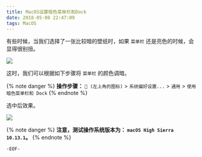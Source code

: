 ```yaml
---
title: MacOS设置暗色菜单栏和Dock
date: 2018-05-08 22:47:09
tags: MacOS
---
```


有些时候，当我们选择了一张比较暗的壁纸时，如果 `菜单栏` 还是亮色的时候，会显得很别扭。

![](/images/markdown-img-paste-20180508225855479.png)

这时，我们可以根据如下步骤将 `菜单栏` 的颜色调暗。

<!-- more -->

{% note danger %}
**操作步骤：** ` (左上角的图标)` > `系统偏好设置...` > `通用` > `使用暗色菜单栏和 Dock`
{% endnote %}

选中后效果。

![](/images/markdown-img-paste-20180508225925615.png)

{% note danger %}
**注意，测试操作系统版本为： `macOS High Sierra 10.13.1`。**
{% endnote %}

`-EOF-`
